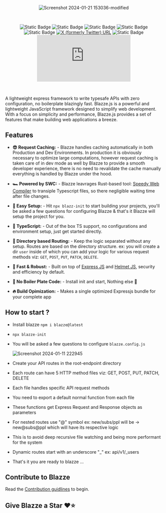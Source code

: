 <div align="center">

  ![Screenshot 2024-01-21 153036-modified](https://github.com/Axnjr/Blazze.js/assets/111436589/cad139ae-a2e0-4f39-9c1a-ee99c63f732a)
  
  <br> 
  
  <a>![Static Badge](https://img.shields.io/badge/TypeSafe-8A28E2)</a> 
  <a>![Static Badge](https://img.shields.io/badge/API%20Dev-%201A18A0)</a> 
  <a>![Static Badge](https://img.shields.io/badge/OpenSource%20-%20%23fff?logoColor=%23fff&labelColor=%23fff&color=%23fff)</a>
  <a>![Static Badge](https://img.shields.io/badge/Express-%20%20%23FF00FF)</a>
  <a>![Static Badge](https://img.shields.io/badge/SWC-%20?logoColor=%23000&color=%2300FFF3)</a>
  <a href="https://twitter.com/Blazzejs">![X (formerly Twitter) URL](https://img.shields.io/twitter/url?url=https%3A%2F%2Ftwitter.com%2FBlazzejs)</a>
  <a>![Static Badge](https://img.shields.io/badge/v.1.2.3%20-%20%230213FF)</a>
  <a>![GitHub commit activity (branch)](https://img.shields.io/github/commit-activity/t/Axnjr/Blazze.js?logoColor=%23000&labelColor=%23F4FF00&color=%23FC9300)</a>

  <br>
  
</div>

A lightweight express framework to write typesafe APIs with zero configuration, no boilerplate blazingly fast. Blazze.js is a powerful and lightweight JavaScript framework designed to simplify web development. With a focus on simplicity and performance, Blazze.js provides a set of features that make building web applications a breeze.

## Features

- __😎 Request Caching:__ - Blazze handles caching automatically in both Production and Dev Environments. In production it is obviously necessary to optimize large computations, however request caching is taken care of in dev mode as well by Blazze to provide a smooth developer experience, there is no need to revalidate the cache manually everything is handled by Blazze under the hood.
  
- __🏎️ Powered by SWC:__ - Blazze leavrages Rust-based tool: [Speedy Web Compiler](https://swc.rs/) to transiple Typescript files, so there negligible waiting time after file changes.
  
- __🐣 Easy Setup:__ - Hit `npx blazz-init` to start building your projects, you'll be asked a few questions for configuring Blazze & that's it Blazze will setup the project for you.
  
- __💪 TypeScript:__ - Out of the box TS support, no configurations and environment setup, just get started directly.
  
- __📂 Directory based Routing:__ - Keep the logic separated without any setup. Routes are based on the directory structure. ex: you will create a dir `user` inside of which you can add your logic for various request methods viz: `GET`, `POST`, `PUT`, `PATCH`, `DELETE`.

- __🚀 Fast & Robust:__ - Built on top of [Express JS](https://expressjs.com/) and [Helmet JS](https://helmetjs.github.io/), security and efficiency by default.
  
- __💫 No Boiler Plate Code:__ - Install init and start, Nothing else 🚀
  
- __🔥 Build Opimization:__ - Makes a single optimized Expressjs bundle for your complete app
  
## How to start ? 

- Install blazze `npm i blazze@latest`
- ```npx blazze-init```
- You will be asked a few questions to configure `blazze.config.js`
  
  <img width="" alt="Screenshot 2024-01-11 222945" src="https://github.com/Axnjr/Blazze.js/assets/111436589/c9f09ffe-953e-43a5-bd52-ef2f8ee376e0">
  
- Create your API routes in the root-endpoint directory 
- Each route can have 5 HTTP method files viz: GET, POST, PUT, PATCH, DELETE
- Each file handles specific API request methods
- You need to export a default normal function from each file
- These functions get Express Request and Response objects as parameters
- For nested routes use "@" symbol ex: new/subs/ppl will be -> new@subs@ppl which will have its respective logic
- This is to avoid deep recursive file watching and being more performant for the system
- Dynamic routes start with an underscore "_" ex: api/v1/_users 
- That's it you are ready to blazze ...

## Contribute to Blazze
Read the [Contribution guidlines](https://github.com/Axnjr/Blazze.js/blob/main/contributing.md) to begin.

## Give Blazze a Star ❤️⭐
